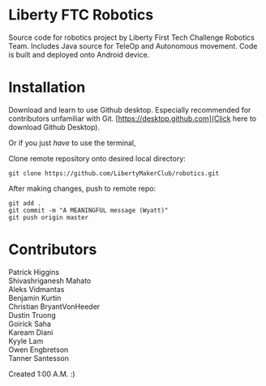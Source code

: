 # Liberty FTC Robotics
Source code for robotics project by Liberty First Tech Challenge Robotics Team. Includes Java source for TeleOp and Autonomous movement. Code is built and deployed onto Android device.

# Installation
Download and learn to use Github desktop. Especially recommended for contributors unfamiliar with Git. [https://desktop.github.com](Click here to download Github Desktop).

Or if you just <em>have</em> to use the terminal,

Clone remote repository onto desired local directory:

```
git clone https://github.com/LibertyMakerClub/robotics.git
```


After making changes, push to remote repo:

```
git add . 
git commit -m "A MEANINGFUL message (Wyatt)" 
git push origin master 
```

# Contributors
Patrick Higgins<br>
Shivashriganesh Mahato<br>
Aleks Vidmantas<br>
Benjamin Kurtin<br>
Christian BryantVonHeeder<br>
Dustin Truong<br>
Goirick Saha<br>
Kaream Diani<br>
Kyyle Lam<br>
Owen Engbretson<br>
Tanner Santesson<br>

Created 1:00 A.M. :)
